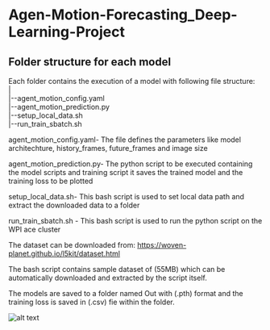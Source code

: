 # Agen-Motion-Forecasting_Deep-Learning-Project

## Folder structure for each model
Each folder contains the execution of a model with following file structure:  
|  
|--agent_motion_config.yaml  
|--agent_motion_prediction.py  
|--setup_local_data.sh  
|--run_train_sbatch.sh  
    
    
agent_motion_config.yaml- The file defines the parameters like model architechture, history_frames, future_frames and image size 

agent_motion_prediction.py- The python script to be executed containing the model scripts and training script it saves the trained model and the training loss to be plotted

setup_local_data.sh- This bash script is used to set local data path and extract the downloaded data to a folder

run_train_sbatch.sh -  This bash script is used to run the python script on the WPI ace cluster

The dataset can be downloaded from: https://woven-planet.github.io/l5kit/dataset.html
 
The bash script contains sample dataset of (55MB) which can be automatically downloaded and extracted by the script itself.

The models are saved to a folder named Out with (.pth) format and the training loss is saved in (.csv) fie within the folder.

<!-- ![Training loss](assets/training_loss for all networks normalized.png?raw=true "Training loss for all networks normalized" ) -->
<!-- <img src="https://github.com/tanmay-dhasade/Agen-Motion-Forecasting_Deep-Learning-Project/tree/main/assets/training_loss for all networks normalized.png?raw=true" alt="Alt text" title="Training loss for model">
 -->
 ![alt text](https://github.com/tanmay-dhasade/Agen-Motion-Forecasting_Deep-Learning-Project/tree/main/assets/training_loss_for_all_networks_normalized.png)
